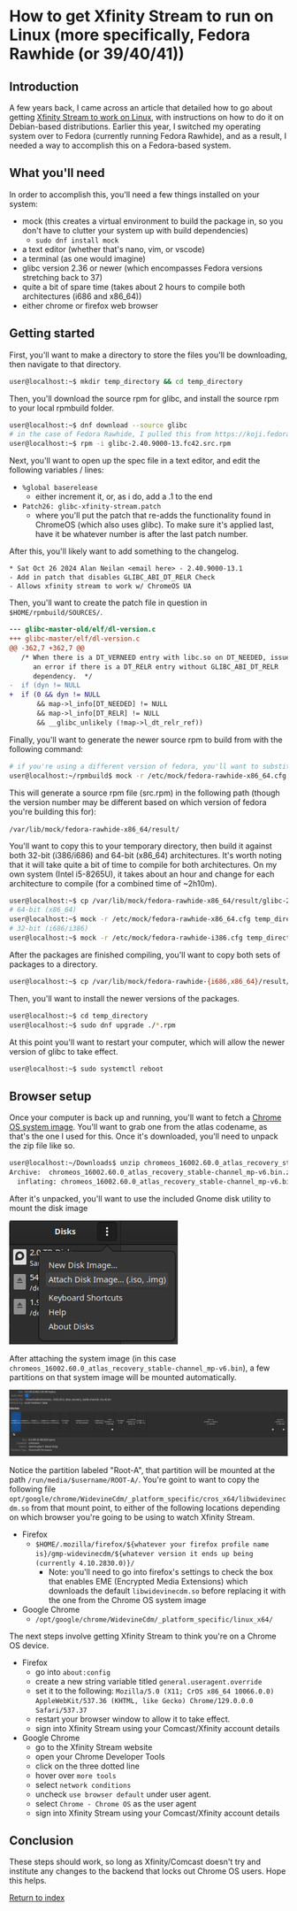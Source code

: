 # How to get Xfinity Stream to run on Linux (more specifically, Fedora Rawhide (or 39/40/41))

## Introduction

<!--- apparently the site came back
A few years back, I came across an article that detailed how to go about getting [Xfinity Stream to work on Linux](https://web.archive.org/web/20240521154708/https://thebrokenrail.com/2022/12/31/xfinity-stream-on-linux.html), with instructions on how to do it on Debian-based distributions. Earlier this year, I switched my operating system over to Fedora (currently running Fedora Rawhide), and as a result, I needed a way to accomplish this on a Fedora-based system. -->
A few years back, I came across an article that detailed how to go about getting [Xfinity Stream to work on Linux](https://thebrokenrail.com/2022/12/31/xfinity-stream-on-linux.html), with instructions on how to do it on Debian-based distributions. Earlier this year, I switched my operating system over to Fedora (currently running Fedora Rawhide), and as a result, I needed a way to accomplish this on a Fedora-based system.

## What you'll need

In order to accomplish this, you'll need a few things installed on your system:

- mock (this creates a virtual environment to build the package in, so you don't have to clutter your system up with build dependencies)
    - `sudo dnf install mock`
- a text editor (whether that's nano, vim, or vscode)
- a terminal (as one would imagine)
- glibc version 2.36 or newer (which encompasses Fedora versions stretching back to 37)
- quite a bit of spare time (takes about 2 hours to compile both architectures (i686 and x86_64))
- either chrome or firefox web browser

## Getting started

First, you'll want to make a directory to store the files you'll be downloading, then navigate to that directory.

```bash
user@localhost:~$ mkdir temp_directory && cd temp_directory
```

Then, you'll download the source rpm for glibc, and install the source rpm to your local rpmbuild folder.

```bash
user@localhost:~$ dnf download --source glibc
# in the case of Fedora Rawhide, I pulled this from https://koji.fedoraproject.org/koji/buildinfo?buildID=2575089. For fedora 39, 40, or 41, the version string may be different
user@localhost:~$ rpm -i glibc-2.40.9000-13.fc42.src.rpm
```

Next, you'll want to open up the spec file in a text editor, and edit the following variables / lines:

- `%global baserelease`
   - either increment it, or, as i do, add a .1 to the end
- `Patch26: glibc-xfinity-stream.patch` 
    - where you'll put the patch that re-adds the functionality found in ChromeOS (which also uses glibc). To make sure it's applied last, have it be whatever number is after the last patch number. 

After this, you'll likely want to add something to the changelog.

```
* Sat Oct 26 2024 Alan Neilan <email here> - 2.40.9000-13.1
- Add in patch that disables GLIBC_ABI_DT_RELR Check
- Allows xfinity stream to work w/ ChromeOS UA
```

Then, you'll want to create the patch file in question in `$HOME/rpmbuild/SOURCES/`.

```patch
--- glibc-master-old/elf/dl-version.c
+++ glibc-master/elf/dl-version.c
@@ -362,7 +362,7 @@
   /* When there is a DT_VERNEED entry with libc.so on DT_NEEDED, issue
      an error if there is a DT_RELR entry without GLIBC_ABI_DT_RELR
      dependency.  */
-  if (dyn != NULL
+  if (0 && dyn != NULL
       && map->l_info[DT_NEEDED] != NULL
       && map->l_info[DT_RELR] != NULL
       && __glibc_unlikely (!map->l_dt_relr_ref))
```

Finally, you'll want to generate the newer source rpm to build from with the following command:

```bash
# if you're using a different version of fedora, you'll want to substitute it for the version here
user@localhost:~/rpmbuild$ mock -r /etc/mock/fedora-rawhide-x86_64.cfg --buildsrpm --spec SPECS/glibc.spec --sources SOURCES/ 
```

This will generate a source rpm file (src.rpm) in the following path (though the version number may be different based on which version of fedora you're building this for):

`/var/lib/mock/fedora-rawhide-x86_64/result/`

You'll want to copy this to your temporary directory, then build it against both 32-bit (i386/i686) and 64-bit (x86_64) architectures. It's worth noting that it will take quite a bit of time to compile for both architectures. On my own system (Intel i5-8265U), it takes about an hour and change for each architecture to compile (for a combined time of ~2h10m).

```bash
user@localhost:~$ cp /var/lib/mock/fedora-rawhide-x86_64/result/glibc-2.40.9000-13.1.fc42.src.rpm ~/temp_directory/
# 64-bit (x86_64)
user@localhost:~$ mock -r /etc/mock/fedora-rawhide-x86_64.cfg temp_directory/glibc-2.40.9000-13.1.fc42.src.rpm
# 32-bit (i686/i386)
user@localhost:~$ mock -r /etc/mock/fedora-rawhide-i386.cfg temp_directory/glibc-2.40.9000-13.1.fc42.src.rpm
```

After the packages are finished compiling, you'll want to copy both sets of packages to a directory.

```bash
user@localhost:~$ cp /var/lib/mock/fedora-rawhide-{i686,x86_64}/result/*.rpm ~/temp_directory/
```

Then, you'll want to install the newer versions of the packages.

```bash
user@localhost:~$ cd temp_directory
user@localhost:~$ sudo dnf upgrade ./*.rpm
```

At this point you'll want to restart your computer, which will allow the newer version of glibc to take effect.

```bash
user@localhost:~$ sudo systemctl reboot
```

## Browser setup

Once your computer is back up and running, you'll want to fetch a [Chrome OS system image](https://chromiumdash.appspot.com/serving-builds?deviceCategory=Chrome%20OS). You'll want to grab one from the atlas codename, as that's the one I used for this. Once it's downloaded, you'll need to unpack the zip file like so.

```bash
user@localhost:~/Downloads$ unzip chromeos_16002.60.0_atlas_recovery_stable-channel_mp-v6.bin.zip
Archive:  chromeos_16002.60.0_atlas_recovery_stable-channel_mp-v6.bin.zip
  inflating: chromeos_16002.60.0_atlas_recovery_stable-channel_mp-v6.bin  
```

After it's unpacked, you'll want to use the included Gnome disk utility to mount the disk image

![Gnome Disks](/images/gnome-disks.png)

After attaching the system image (in this case `chromeos_16002.60.0_atlas_recovery_stable-channel_mp-v6.bin`), a few partitions on that system image will be mounted automatically.

![Gnome Disks 2](/images/gnome-disks-2.png)

Notice the partition labeled "Root-A", that partition will be mounted at the path `/run/media/$username/ROOT-A/`. You're goint to want to copy the following file `opt/google/chrome/WidevineCdm/_platform_specific/cros_x64/libwidevinecdm.so` from that mount point, to either of the following locations depending on which browser you're going to be using to watch Xfinity Stream.

- Firefox
    - `$HOME/.mozilla/firefox/${whatever your firefox profile name is}/gmp-widevinecdm/${whatever version it ends up being (currently 4.10.2830.0)}/`
        - Note: you'll need to go into firefox's settings to check the box that enables EME (Encrypted Media Extensions) which downloads the default `libwidevinecdm.so` before replacing it with the one from the Chrome OS system image
- Google Chrome
    - `/opt/google/chrome/WidevineCdm/_platform_specific/linux_x64/`

The next steps involve getting Xfinity Stream to think you're on a Chrome OS device. 

- Firefox
    - go into `about:config`
    - create a new string variable titled `general.useragent.override`
    - set it to the following: `Mozilla/5.0 (X11; CrOS x86_64 10066.0.0) AppleWebKit/537.36 (KHTML, like Gecko) Chrome/129.0.0.0 Safari/537.37`
    - restart your browser window to allow it to take effect.
    - sign into Xfinity Stream using your Comcast/Xfinity account details
- Google Chrome
    - go to the Xfinity Stream website
    - open your Chrome Developer Tools
    - click on the three dotted line
    - hover over `more tools`
    - select `network conditions`
    - uncheck `use browser default` under user agent.
    - select `Chrome - Chrome OS` as the user agent
    - sign into Xfinity Stream using your Comcast/Xfinity account details

## Conclusion

These steps should work, so long as Xfinity/Comcast doesn't try and institute any changes to the backend that locks out Chrome OS users. Hope this helps.

[Return to index](/)
